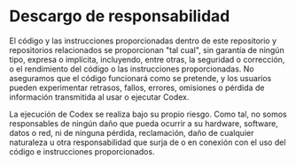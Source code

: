 # Descargo de responsabilidad

El código y las instrucciones proporcionadas dentro de este repositorio y repositorios relacionados se proporcionan "tal cual", sin garantía de ningún tipo, expresa o implícita, incluyendo, entre otras, la seguridad o corrección, o el rendimiento del código o las instrucciones proporcionadas. No aseguramos que el código funcionará como se pretende, y los usuarios pueden experimentar retrasos, fallos, errores, omisiones o pérdida de información transmitida al usar o ejecutar Codex.

La ejecución de Codex se realiza bajo su propio riesgo. Como tal, no somos responsables de ningún daño que pueda ocurrir a su hardware, software, datos o red, ni de ninguna pérdida, reclamación, daño de cualquier naturaleza u otra responsabilidad que surja de o en conexión con el uso del código e instrucciones proporcionados.
